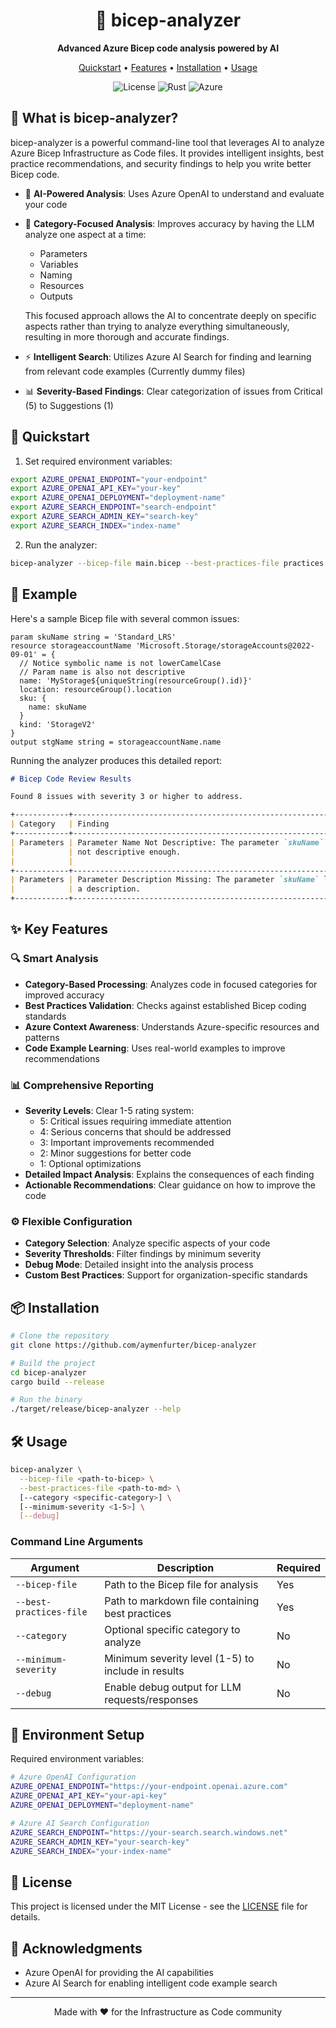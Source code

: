 <div align="center">
  <h1>🎯 bicep-analyzer</h1>
  
  <p align="center">
    <strong>Advanced Azure Bicep code analysis powered by AI</strong>
  </p>
  <p align="center">
    <a href="#-quickstart">Quickstart</a> •
    <a href="#-key-features">Features</a> •
    <a href="#-installation">Installation</a> •
    <a href="#%EF%B8%8F-usage">Usage</a>
  </p>
  <p align="center">
    <img alt="License" src="https://img.shields.io/badge/license-MIT-blue?style=for-the-badge">
    <img alt="Rust" src="https://img.shields.io/badge/rust-stable-orange?style=for-the-badge">
    <img alt="Azure" src="https://img.shields.io/badge/azure-ready-0078D4?style=for-the-badge">
  </p>
</div>

## 🌟 What is bicep-analyzer?

bicep-analyzer is a powerful command-line tool that leverages AI to analyze Azure Bicep Infrastructure as Code files. It provides intelligent insights, best practice recommendations, and security findings to help you write better Bicep code.

- 🤖 **AI-Powered Analysis**: Uses Azure OpenAI to understand and evaluate your code
- 🎯 **Category-Focused Analysis**: Improves accuracy by having the LLM analyze one aspect at a time:
  - Parameters
  - Variables
  - Naming
  - Resources
  - Outputs
  
  This focused approach allows the AI to concentrate deeply on specific aspects rather than trying to analyze everything simultaneously, resulting in more thorough and accurate findings.
- ⚡ **Intelligent Search**: Utilizes Azure AI Search for finding and learning from relevant code examples (Currently dummy files)
- 📊 **Severity-Based Findings**: Clear categorization of issues from Critical (5) to Suggestions (1)

## 🚀 Quickstart

1. Set required environment variables:
```bash
export AZURE_OPENAI_ENDPOINT="your-endpoint"
export AZURE_OPENAI_API_KEY="your-key"
export AZURE_OPENAI_DEPLOYMENT="deployment-name"
export AZURE_SEARCH_ENDPOINT="search-endpoint"
export AZURE_SEARCH_ADMIN_KEY="search-key"
export AZURE_SEARCH_INDEX="index-name"
```

2. Run the analyzer:
```bash
bicep-analyzer --bicep-file main.bicep --best-practices-file practices.md
```

## 📝 Example

Here's a sample Bicep file with several common issues:

```bicep
param skuName string = 'Standard_LRS'
resource storageaccountName 'Microsoft.Storage/storageAccounts@2022-09-01' = {
  // Notice symbolic name is not lowerCamelCase
  // Param name is also not descriptive
  name: 'MyStorage${uniqueString(resourceGroup().id)}'
  location: resourceGroup().location
  sku: {
    name: skuName
  }
  kind: 'StorageV2'
}
output stgName string = storageaccountName.name
```

Running the analyzer produces this detailed report:

```markdown
# Bicep Code Review Results

Found 8 issues with severity 3 or higher to address.

+------------+--------------------------------------------------------------+---------------+--------------------------------------------------------------+
| Category   | Finding                                                      | Severity      | Impact                                                       |
+------------+--------------------------------------------------------------+---------------+--------------------------------------------------------------+
| Parameters | Parameter Name Not Descriptive: The parameter `skuName` is   | 3 (Important) | This can lead to confusion for collaborators and             |
|            | not descriptive enough.                                      |               | maintainers, reducing the clarity and readability of the     |
|            |                                                              |               | code.                                                        |
+------------+--------------------------------------------------------------+---------------+--------------------------------------------------------------+
| Parameters | Parameter Description Missing: The parameter `skuName` lacks | 3 (Important) | Without a description, users lack guidance and context about |
|            | a description.                                               |               | the parameter's purpose and usage.                           |
+------------+--------------------------------------------------------------+---------------+--------------------------------------------------------------+
```

## ✨ Key Features

### 🔍 Smart Analysis
- **Category-Based Processing**: Analyzes code in focused categories for improved accuracy
- **Best Practices Validation**: Checks against established Bicep coding standards
- **Azure Context Awareness**: Understands Azure-specific resources and patterns
- **Code Example Learning**: Uses real-world examples to improve recommendations

### 📊 Comprehensive Reporting
- **Severity Levels**: Clear 1-5 rating system:
  - 5: Critical issues requiring immediate attention
  - 4: Serious concerns that should be addressed
  - 3: Important improvements recommended
  - 2: Minor suggestions for better code
  - 1: Optional optimizations
- **Detailed Impact Analysis**: Explains the consequences of each finding
- **Actionable Recommendations**: Clear guidance on how to improve the code

### ⚙️ Flexible Configuration
- **Category Selection**: Analyze specific aspects of your code
- **Severity Thresholds**: Filter findings by minimum severity
- **Debug Mode**: Detailed insight into the analysis process
- **Custom Best Practices**: Support for organization-specific standards

## 📦 Installation

```bash
# Clone the repository
git clone https://github.com/aymenfurter/bicep-analyzer

# Build the project
cd bicep-analyzer
cargo build --release

# Run the binary
./target/release/bicep-analyzer --help
```

## 🛠️ Usage

```bash
bicep-analyzer \
  --bicep-file <path-to-bicep> \
  --best-practices-file <path-to-md> \
  [--category <specific-category>] \
  [--minimum-severity <1-5>] \
  [--debug]
```

### Command Line Arguments

| Argument | Description | Required |
|----------|-------------|----------|
| `--bicep-file` | Path to the Bicep file for analysis | Yes |
| `--best-practices-file` | Path to markdown file containing best practices | Yes |
| `--category` | Optional specific category to analyze | No |
| `--minimum-severity` | Minimum severity level (1-5) to include in results | No |
| `--debug` | Enable debug output for LLM requests/responses | No |

## 🔧 Environment Setup

Required environment variables:

```bash
# Azure OpenAI Configuration
AZURE_OPENAI_ENDPOINT="https://your-endpoint.openai.azure.com"
AZURE_OPENAI_API_KEY="your-api-key"
AZURE_OPENAI_DEPLOYMENT="deployment-name"

# Azure AI Search Configuration
AZURE_SEARCH_ENDPOINT="https://your-search.search.windows.net"
AZURE_SEARCH_ADMIN_KEY="your-search-key"
AZURE_SEARCH_INDEX="your-index-name"
```


## 📝 License

This project is licensed under the MIT License - see the [LICENSE](LICENSE) file for details.

## 🙏 Acknowledgments

- Azure OpenAI for providing the AI capabilities
- Azure AI Search for enabling intelligent code example search

---

<div align="center">
  Made with ❤️ for the Infrastructure as Code community
</div>
